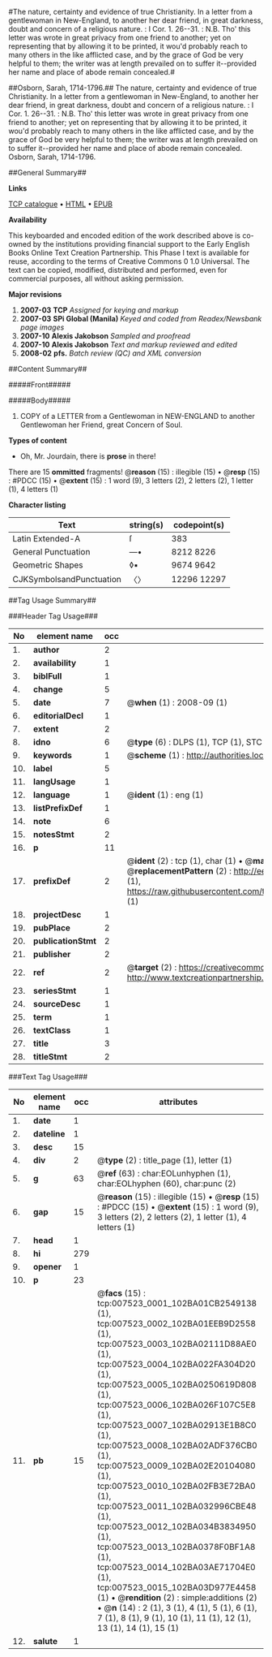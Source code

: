 #The nature, certainty and evidence of true Christianity. In a letter from a gentlewoman in New-England, to another her dear friend, in great darkness, doubt and concern of a religious nature. : I Cor. 1. 26--31. : N.B. Tho' this letter was wrote in great privacy from one friend to another; yet on representing that by allowing it to be printed, it wou'd probably reach to many others in the like afflicted case, and by the grace of God be very helpful to them; the writer was at length prevailed on to suffer it--provided her name and place of abode remain concealed.#

##Osborn, Sarah, 1714-1796.##
The nature, certainty and evidence of true Christianity. In a letter from a gentlewoman in New-England, to another her dear friend, in great darkness, doubt and concern of a religious nature. : I Cor. 1. 26--31. : N.B. Tho' this letter was wrote in great privacy from one friend to another; yet on representing that by allowing it to be printed, it wou'd probably reach to many others in the like afflicted case, and by the grace of God be very helpful to them; the writer was at length prevailed on to suffer it--provided her name and place of abode remain concealed.
Osborn, Sarah, 1714-1796.

##General Summary##

**Links**

[TCP catalogue](http://www.ota.ox.ac.uk/tcp/)  • 
[HTML](http://tei.it.ox.ac.uk/tcp/Texts-HTML/free/N05/N05930.html)  • 
[EPUB](http://tei.it.ox.ac.uk/tcp/Texts-EPUB/free/N05/N05930.epub)

**Availability**

This keyboarded and encoded edition of the
	       work described above is co-owned by the institutions
	       providing financial support to the Early English Books
	       Online Text Creation Partnership. This Phase I text is
	       available for reuse, according to the terms of Creative
	       Commons 0 1.0 Universal. The text can be copied,
	       modified, distributed and performed, even for
	       commercial purposes, all without asking permission.

**Major revisions**

1. __2007-03__ __TCP__ *Assigned for keying and markup*
1. __2007-03__ __SPi Global (Manila)__ *Keyed and coded from Readex/Newsbank page images*
1. __2007-10__ __Alexis Jakobson__ *Sampled and proofread*
1. __2007-10__ __Alexis Jakobson__ *Text and markup reviewed and edited*
1. __2008-02__ __pfs.__ *Batch review (QC) and XML conversion*

##Content Summary##

#####Front#####

#####Body#####

1. COPY of a LETTER from a Gentlewoman in NEW-ENGLAND to another Gentlewoman her Friend, great Concern of Soul.

**Types of content**

  * Oh, Mr. Jourdain, there is **prose** in there!

There are 15 **ommitted** fragments! 
 @__reason__ (15) : illegible (15)  •  @__resp__ (15) : #PDCC (15)  •  @__extent__ (15) : 1 word (9), 3 letters (2), 2 letters (2), 1 letter (1), 4 letters (1)

**Character listing**


|Text|string(s)|codepoint(s)|
|---|---|---|
|Latin Extended-A|ſ|383|
|General Punctuation|—•|8212 8226|
|Geometric Shapes|◊▪|9674 9642|
|CJKSymbolsandPunctuation|〈〉|12296 12297|

##Tag Usage Summary##

###Header Tag Usage###

|No|element name|occ|attributes|
|---|---|---|---|
|1.|__author__|2||
|2.|__availability__|1||
|3.|__biblFull__|1||
|4.|__change__|5||
|5.|__date__|7| @__when__ (1) : 2008-09 (1)|
|6.|__editorialDecl__|1||
|7.|__extent__|2||
|8.|__idno__|6| @__type__ (6) : DLPS (1), TCP (1), STC (1), NOTIS (1), IMAGE-SET (1), EVANS-CITATION (1)|
|9.|__keywords__|1| @__scheme__ (1) : http://authorities.loc.gov/ (1)|
|10.|__label__|5||
|11.|__langUsage__|1||
|12.|__language__|1| @__ident__ (1) : eng (1)|
|13.|__listPrefixDef__|1||
|14.|__note__|6||
|15.|__notesStmt__|2||
|16.|__p__|11||
|17.|__prefixDef__|2| @__ident__ (2) : tcp (1), char (1)  •  @__matchPattern__ (2) : ([0-9\-]+):([0-9IVX]+) (1), (.+) (1)  •  @__replacementPattern__ (2) : http://eebo.chadwyck.com/downloadtiff?vid=$1&page=$2 (1), https://raw.githubusercontent.com/textcreationpartnership/Texts/master/tcpchars.xml#$1 (1)|
|18.|__projectDesc__|1||
|19.|__pubPlace__|2||
|20.|__publicationStmt__|2||
|21.|__publisher__|2||
|22.|__ref__|2| @__target__ (2) : https://creativecommons.org/publicdomain/zero/1.0/ (1), http://www.textcreationpartnership.org/docs/. (1)|
|23.|__seriesStmt__|1||
|24.|__sourceDesc__|1||
|25.|__term__|1||
|26.|__textClass__|1||
|27.|__title__|3||
|28.|__titleStmt__|2||


###Text Tag Usage###

|No|element name|occ|attributes|
|---|---|---|---|
|1.|__date__|1||
|2.|__dateline__|1||
|3.|__desc__|15||
|4.|__div__|2| @__type__ (2) : title_page (1), letter (1)|
|5.|__g__|63| @__ref__ (63) : char:EOLunhyphen (1), char:EOLhyphen (60), char:punc (2)|
|6.|__gap__|15| @__reason__ (15) : illegible (15)  •  @__resp__ (15) : #PDCC (15)  •  @__extent__ (15) : 1 word (9), 3 letters (2), 2 letters (2), 1 letter (1), 4 letters (1)|
|7.|__head__|1||
|8.|__hi__|279||
|9.|__opener__|1||
|10.|__p__|23||
|11.|__pb__|15| @__facs__ (15) : tcp:007523_0001_102BA01CB2549138 (1), tcp:007523_0002_102BA01EEB9D2558 (1), tcp:007523_0003_102BA02111D88AE0 (1), tcp:007523_0004_102BA022FA304D20 (1), tcp:007523_0005_102BA0250619D808 (1), tcp:007523_0006_102BA026F107C5E8 (1), tcp:007523_0007_102BA02913E1B8C0 (1), tcp:007523_0008_102BA02ADF376CB0 (1), tcp:007523_0009_102BA02E20104080 (1), tcp:007523_0010_102BA02FB3E72BA0 (1), tcp:007523_0011_102BA032996CBE48 (1), tcp:007523_0012_102BA034B3834950 (1), tcp:007523_0013_102BA0378F0BF1A8 (1), tcp:007523_0014_102BA03AE71704E0 (1), tcp:007523_0015_102BA03D977E4458 (1)  •  @__rendition__ (2) : simple:additions (2)  •  @__n__ (14) : 2 (1), 3 (1), 4 (1), 5 (1), 6 (1), 7 (1), 8 (1), 9 (1), 10 (1), 11 (1), 12 (1), 13 (1), 14 (1), 15 (1)|
|12.|__salute__|1||
